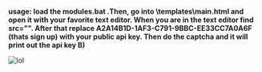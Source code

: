 <B> usage: load the modules.bat .Then, go into \templates\main.html and open it with your favorite text editor. When you are in the text editor find src="". After that replace A2A14B1D-1AF3-C791-9BBC-EE33CC7A0A6F (thats sign up) with your public api key. Then do the captcha and it will print out the api key B)  </B>

![lol](https://github-readme-stats.vercel.app/api?username=twrps&show_icons=true&theme=dark)
